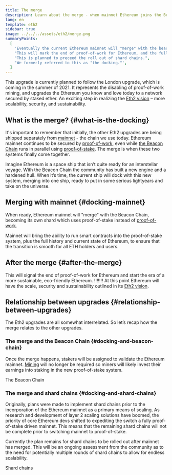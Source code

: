 ```yaml
---
title: The merge
description: Learn about the merge - when mainnet Ethereum joins the Beacon Chain coordinated proof-of-stake system.
lang: en
template: eth2
sidebar: true
image: ../../../assets/eth2/merge.png
summaryPoints:
  [
    'Eventually the current Ethereum mainnet will "merge" with the beacon chain proof-of-stake system.',
    "This will mark the end of proof-of-work for Ethereum, and the full transition to proof-of-stake.",
    "This is planned to preceed the roll out of shard chains.",
    'We formerly referred to this as "the docking."',
  ]
---
```


<UpgradeStatus date="~2021/22">
    This upgrade is currently planned to follow the London upgrade, which is coming in the summer of 2021. It represents the disabling of proof-of-work mining, and upgrades the Ethereum you know and love today to a network secured by staked ether. An exciting step in realizing the <a href="/eth2/vision/">Eth2 vision</a> – more scalability, security, and sustainability.
</UpgradeStatus>

## What is the merge? {#what-is-the-docking}

It's important to remember that initially, the other Eth2 upgrades are being shipped separately from [mainnet](/glossary/#mainnet) - the chain we use today. Ethereum mainnet continues to be secured by [proof-of-work](/developers/docs/consensus-mechanisms/pow/), even while [the Beacon Chain](/eth2/beacon-chain/) runs in parallel using [proof-of-stake](/developers/docs/consensus-mechanisms/pos/). The merge is when these two systems finally come together.

Imagine Ethereum is a space ship that isn’t quite ready for an interstellar voyage. With the Beacon Chain the community has built a new engine and a hardened hull. When it’s time, the current ship will dock with this new system, merging into one ship, ready to put in some serious lightyears and take on the universe.

## Merging with mainnet {#docking-mainnet}

When ready, Ethereum mainnet will "merge" with the Beacon Chain, becoming its own shard which uses proof-of-stake instead of [proof-of-work](/developers/docs/consensus-mechanisms/pow/).

Mainnet will bring the ability to run smart contracts into the proof-of-stake system, plus the full history and current state of Ethereum, to ensure that the transition is smooth for all ETH holders and users.

<!-- ### Improving mainnet

Before mainnet docks with the new eth2 system, it’s probably worthwhile sorting some of the issues that are in flight – often referred to as Ethereum1.x.

These include Improvements for

- **End users**: like [EIP-1559](https://eips.ethereum.org/EIPS/eip-1559) which changes the way users bid for blockspace. In other words, making transaction fees more efficient for end users.
- **Client runners**: making running clients more sustainable by capping disk space requirements.
- **Developers**: upgrading the EVM to be more flexible.

Plus many more.

[More on Ethereum1.x](/learn/#eth-1x)

These improvements all have a place in Eth2 so it’s likely that their progress may affect the timing of the merge. -->

## After the merge {#after-the-merge}

This will signal the end of proof-of-work for Ethereum and start the era of a more sustainable, eco-friendly Ethereum. 
!!!!!!! At this point Ethereum will have the scale, security and sustainability outlined in its [Eth2 vision](/eth2/vision/).

## Relationship between upgrades {#relationship-between-upgrades}

The Eth2 upgrades are all somewhat interrelated. So let’s recap how the merge relates to the other upgrades.

### The merge and the Beacon Chain {#docking-and-beacon-chain}

Once the merge happens, stakers will be assigned to validate the Ethereum mainnet. [Mining](/developers/docs/consensus-mechanisms/pow/mining/) will no longer be required so miners will likely invest their earnings into staking in the new proof-of-stake system.

<ButtonLink to="/eth2/beacon-chain/">The Beacon Chain</ButtonLink>

### The merge and shard chains {#docking-and-shard-chains}

Originally, plans were made to implement shard chains prior to the incorporation of the Ethereum mainnet as a primary means of scaling. As research and development of layer 2 scaling solutions have boomed, the priority of core Ethereum devs shifted to expediting the switch a fully proof-of-stake driven mainnet. This means that the remaining shard chains will not be complete prior to switching mainnet to proof-of-stake.

Currently the plan remains for shard chains to be rolled out after mainnet has merged. This will be an ongoing assessment from the community as to the need for potentially multiple rounds of shard chains to allow for endless scalability.

<ButtonLink to="/eth2/shard-chains/">Shard chains</ButtonLink>
